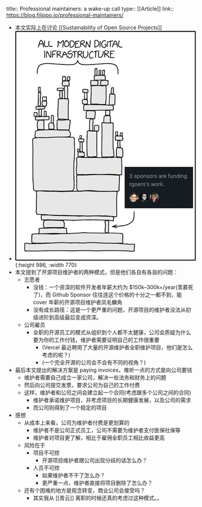 title:: Professional maintainers: a wake-up call
type:: [[Article]]
link:: https://blog.filippo.io/professional-maintainers/

- 本文实际上在讨论 [[Sustainability of Open Source Projects]]
- ![image.png](../assets/image_1641272245324_0.png){:height 986, :width 770}
- 本文提到了开源项目维护者的两种模式，但是他们各自有各自的问题：
	- 志愿者
		- 没钱：一个资深的软件开发者年薪大约为 $150k–300k+/year(羡慕死了)，而 Github Sponsor 往往连这个价格的十分之一都不到，能 cover 年薪的开源项目维护者凤毛麟角
		- 没有成长路径：这是一个更严重的问题，开源项目的维护者没法从初级进阶到高级最后变成资深。
	- 公司雇员
		- 全职的开源员工的模式从组织到个人都不太健康，公司会质疑为什么要为你的工作付钱，维护者需要证明自己的工作很重要
			- (Vercel 最近聘用了大量的开源维护者全职维护项目，他们是怎么考虑的呢？)
			- (一个完全开源的公司会不会有不同的视角？)
- 最后本文提出的解决方案是 paying invoices，难听一点的方式是向公司要钱
	- 维护者需要自己成立一家公司，解决一些法务和财务上的问题
	- 然后向公司提交发票，要求公司为自己的工作付费
	- 这样，维护者和公司之间会建立起一个合同(考虑跟多个公司之间的合同)
		- 维护者承诺维护项目，并考虑项目的长期健康发展，以及公司的需求
		- 而公司则得到了一个稳定的项目
- 感想
	- 从成本上来看，公司为维护者付费是更划算的
		- 维护者不是公司正式员工，公司不需要为维护者支付医保社保等
		- 维护者对项目更了解，相比于雇佣全职员工相比收益更高
	- 风险在于
		- 项目不可控
			- 开源项目维护者跟公司出现分歧的话怎么办？
		- 人员不可控
			- 如果维护者不干了怎么办？
			- 更严重一点，维护者直接将项目删除了怎么办？
	- 还有个困难的地方是观念转变，商业公司会接受吗？
		- 其实我从 [[青云]] 离职的时候还真的考虑过这种模式。。